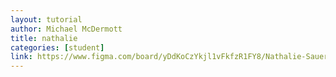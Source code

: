```yaml
---
layout: tutorial
author: Michael McDermott
title: nathalie
categories: [student]
link: https://www.figma.com/board/yDdKoCzYkjl1vFkfzR1FY8/Nathalie-Sauer?node-id=0-1&t=eTrhFfmJIuZgoeSg-1
---
```

